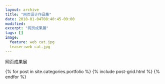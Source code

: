 ```yaml
---
layout: archive
title: "网页设计作品集"
date: 2018-01-04T08:40:45-09:00
modified:
excerpt: "网页成果展"
tags: []
image: 
  feature: web cat.jpg
  teaser:web cat.jpg
---
```


网页成果展

<div class="tiles">
{% for post in site.categories.portfolio %}
  {% include post-grid.html %}
{% endfor %}
</div><!-- /.tiles 把所有categories 有 portfolio 的列出來-->
